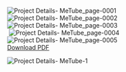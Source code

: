 <img>![Project Details- MeTube_page-0001](https://github.com/user-attachments/assets/64840da1-aa6d-4b02-bf66-278b85080fad)</img> <br>
<img>![Project Details- MeTube_page-0002](https://github.com/user-attachments/assets/6b2a3d18-6d62-412a-b5ca-590810786bc1)</img> <br>
<img>![Project Details- MeTube_page-0003](https://github.com/user-attachments/assets/575db556-38c3-4fd0-b469-7a20ceacd666) </img> <br>
<img> ![Project Details- MeTube_page-0004](https://github.com/user-attachments/assets/9c98d83f-94cb-45c9-a843-eec99c195e6a)<img> </img> <br>
</img> ![Project Details- MeTube_page-0005](https://github.com/user-attachments/assets/e4518996-598f-4d23-95b1-046666f7fc49)<img> </img> <br>
<a href="https://github.com/user-attachments/files/16377793/Project.Details-.MeTube.pdf" download>Download PDF</a>

![Project Details- MeTube-1](https://github.com/user-attachments/assets/8705c235-41fc-4689-9ca7-57cd11585a89)
